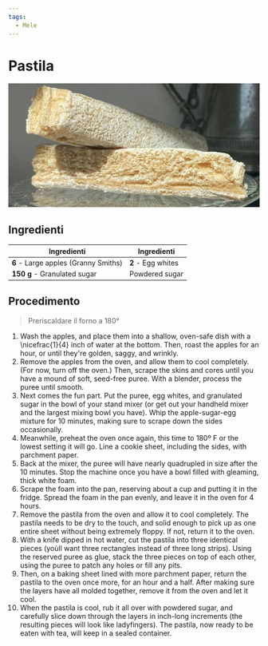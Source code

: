 ```yaml
---
tags:
  - Mele
---
```

# Pastila

![](../../img/Pastila.webp)

## Ingredienti

| Ingredienti                  | Ingredienti             |
| ---------------------------- | ----------------------- |
| **6** - Large apples (Granny Smiths) | **2** - Egg whites |
| **150 g** - Granulated sugar | Powdered sugar |

## Procedimento

> Preriscaldare il forno a 180°

1. Wash the apples, and place them into a shallow, oven-safe dish with a \nicefrac{1}{4} inch of water at the bottom. Then, roast the apples for an hour, or until they're golden, saggy, and wrinkly.
1. Remove the apples from the oven, and allow them to cool completely. (For now, turn off the oven.) Then, scrape the skins and cores until you have a mound of soft, seed-free puree. With a blender, process the puree until smooth.
1. Next comes the fun part. Put the puree, egg whites, and granulated sugar in the bowl of your stand mixer (or get out your handheld mixer and the largest mixing bowl you have). Whip the apple-sugar-egg mixture for 10 minutes, making sure to scrape down the sides occasionally.
1. Meanwhile, preheat the oven once again, this time to 180º F or the lowest setting it will go. Line a cookie sheet, including the sides, with parchment paper.
1. Back at the mixer, the puree will have nearly quadrupled in size after the 10 minutes. Stop the machine once you have a bowl filled with gleaming, thick white foam.
1. Scrape the foam into the pan, reserving about a cup and putting it in the fridge. Spread the foam in the pan evenly, and leave it in the oven for 4 hours.
1. Remove the pastila from the oven and allow it to cool completely. The pastila needs to be dry to the touch, and solid enough to pick up as one entire sheet without being extremely floppy. If not, return it to the oven.
1. With a knife dipped in hot water, cut the pastila into three identical pieces (yoùll want three rectangles instead of three long strips). Using the reserved puree as glue, stack the three pieces on top of each other, using the puree to patch any holes or fill any pits.
1. Then, on a baking sheet lined with more parchment paper, return the pastila to the oven once more, for an hour and a half. After making sure the layers have all molded together, remove it from the oven and let it cool.
1. When the pastila is cool, rub it all over with powdered sugar, and carefully slice down through the layers in inch-long increments (the resulting pieces will look like ladyfingers). The pastila, now ready to be eaten with tea, will keep in a sealed container.

